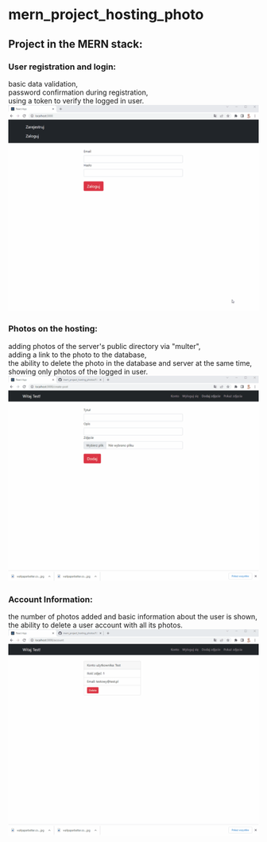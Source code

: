 # mern_project_hosting_photo
<h2>Project in the MERN stack:</h2>
  <h3>User registration and login:</h3>
    basic data validation,
    <br />password confirmation during registration,
    <br />using a token to verify the logged in user.
    <img src="gifs/Logging.gif" alt="ups"/>
  <h3>Photos on the hosting:</h3>
    adding photos of the server's public directory via "multer",
    <br />adding a link to the photo to the database,
    <br />the ability to delete the photo in the database and server at the same time,
    <br />showing only photos of the logged in user.
    <img src="gifs/Hosting.gif" alt="ups"/>
  <h3>Account Information:</h3>
    the number of photos added and basic information about the user is shown,
    <br />the ability to delete a user account with all its photos.
    <img src="gifs/Account.gif" alt="ups"/>
